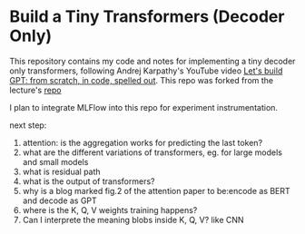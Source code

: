 # Build a Tiny Transformers (Decoder Only)
This repository contains my code and notes for implementing a tiny decoder only transformers, 
following Andrej Karpathy's YouTube video [Let's build GPT: from scratch, in code, spelled out](https://www.youtube.com/watch?v=kCc8FmEb1nY&t=6576s). 
This repo was forked from the lecture's [repo](https://github.com/karpathy/ng-video-lecture)

I plan to integrate MLFlow into this repo for experiment instrumentation.

next step:
1. attention: is the aggregation works for predicting the last token?
2. what are the different variations of transformers, eg. for large models and small models
2. what is residual path
3. what is the output of transformers?
4. why is a blog marked fig.2 of the attention paper to be:encode as BERT and decode as GPT
5. where is the K, Q, V weights training happens? 
6. Can I interprete the meaning blobs inside K, Q, V? like CNN